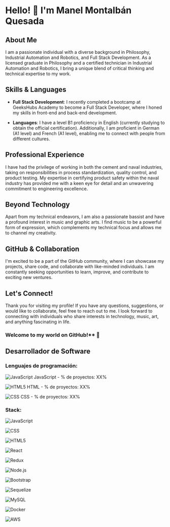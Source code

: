 
# Hello! 👋 I'm Manel Montalbán Quesada

## About Me

I am a passionate individual with a diverse background in Philosophy, Industrial Automation and Robotics, and Full Stack Development. As a licensed graduate in Philosophy and a certified technician in Industrial Automation and Robotics, I bring a unique blend of critical thinking and technical expertise to my work.

## Skills & Languages

- **Full Stack Development**: I recently completed a bootcamp at GeeksHubs Academy to become a Full Stack Developer, where I honed my skills in front-end and back-end development.

- **Languages**: I have a level B1 proficiency in English (currently studying to obtain the official certification). Additionally, I am proficient in German (A1 level) and French (A1 level), enabling me to connect with people from different cultures.

## Professional Experience

I have had the privilege of working in both the cement and naval industries, taking on responsibilities in process standardization, quality control, and product testing. My expertise in certifying product safety within the naval industry has provided me with a keen eye for detail and an unwavering commitment to engineering excellence.

## Beyond Technology

Apart from my technical endeavors, I am also a passionate bassist and have a profound interest in music and graphic arts. I find music to be a powerful form of expression, which complements my technical focus and allows me to channel my creativity.

## GitHub & Collaboration

I'm excited to be a part of the GitHub community, where I can showcase my projects, share code, and collaborate with like-minded individuals. I am constantly seeking opportunities to learn, improve, and contribute to exciting new ventures.

## Let's Connect!

Thank you for visiting my profile! If you have any questions, suggestions, or would like to collaborate, feel free to reach out to me. I look forward to connecting with individuals who share interests in technology, music, art, and anything fascinating in life.

### Welcome to my world on GitHub!** 🚀


## Desarrollador de Software

### Lenguajes de programación:

![JavaScript](ruta-a-icono-js.png) JavaScript - % de proyectos: XX%

![HTML5](ruta-a-icono-html5.png) HTML - % de proyectos: XX%

![CSS](ruta-a-icono-css.png) CSS - % de proyectos: XX%

<!-- Repite este bloque para cada lenguaje que quieras mostrar -->

### Stack:

![JavaScript](ruta-a-icono-js.png)

![CSS](ruta-a-icono-css.png)

![HTML5](ruta-a-icono-html5.png)

![React](ruta-a-icono-react.png)

![Redux](ruta-a-icono-redux.png)

![Node.js](ruta-a-icono-nodejs.png)

![Bootstrap](ruta-a-icono-bootstrap.png)

![Sequelize](ruta-a-icono-sequelize.png)

![MySQL](ruta-a-icono-mysql.png)

![Docker](ruta-a-icono-docker.png)

![AWS](ruta-a-icono-aws.png)

<!-- Agrega más imágenes de los iconos de tus tecnologías del stack -->

